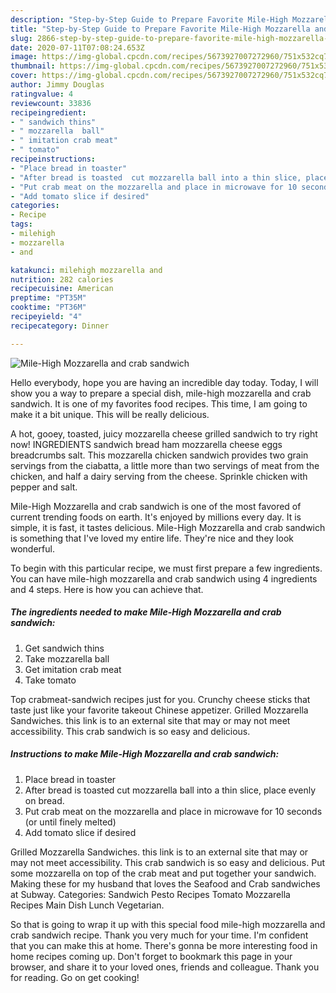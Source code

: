 ```yaml
---
description: "Step-by-Step Guide to Prepare Favorite Mile-High Mozzarella and crab sandwich"
title: "Step-by-Step Guide to Prepare Favorite Mile-High Mozzarella and crab sandwich"
slug: 2866-step-by-step-guide-to-prepare-favorite-mile-high-mozzarella-and-crab-sandwich
date: 2020-07-11T07:08:24.653Z
image: https://img-global.cpcdn.com/recipes/5673927007272960/751x532cq70/mile-high-mozzarella-and-crab-sandwich-recipe-main-photo.jpg
thumbnail: https://img-global.cpcdn.com/recipes/5673927007272960/751x532cq70/mile-high-mozzarella-and-crab-sandwich-recipe-main-photo.jpg
cover: https://img-global.cpcdn.com/recipes/5673927007272960/751x532cq70/mile-high-mozzarella-and-crab-sandwich-recipe-main-photo.jpg
author: Jimmy Douglas
ratingvalue: 4
reviewcount: 33836
recipeingredient:
- " sandwich thins"
- " mozzarella  ball"
- " imitation crab meat"
- " tomato"
recipeinstructions:
- "Place bread in toaster"
- "After bread is toasted  cut mozzarella ball into a thin slice, place evenly on bread."
- "Put crab meat on the mozzarella and place in microwave for 10 seconds (or until finely melted)"
- "Add tomato slice if desired"
categories:
- Recipe
tags:
- milehigh
- mozzarella
- and

katakunci: milehigh mozzarella and 
nutrition: 282 calories
recipecuisine: American
preptime: "PT35M"
cooktime: "PT36M"
recipeyield: "4"
recipecategory: Dinner

---
```



![Mile-High Mozzarella and crab sandwich](https://img-global.cpcdn.com/recipes/5673927007272960/751x532cq70/mile-high-mozzarella-and-crab-sandwich-recipe-main-photo.jpg)

Hello everybody, hope you are having an incredible day today. Today, I will show you a way to prepare a special dish, mile-high mozzarella and crab sandwich. It is one of my favorites food recipes. This time, I am going to make it a bit unique. This will be really delicious.

A hot, gooey, toasted, juicy mozzarella cheese grilled sandwich to try right now! INGREDIENTS sandwich bread ham mozzarella cheese eggs breadcrumbs salt. This mozzarella chicken sandwich provides two grain servings from the ciabatta, a little more than two servings of meat from the chicken, and half a dairy serving from the cheese. Sprinkle chicken with pepper and salt.

Mile-High Mozzarella and crab sandwich is one of the most favored of current trending foods on earth. It's enjoyed by millions every day. It is simple, it is fast, it tastes delicious. Mile-High Mozzarella and crab sandwich is something that I've loved my entire life. They're nice and they look wonderful.


To begin with this particular recipe, we must first prepare a few ingredients. You can have mile-high mozzarella and crab sandwich using 4 ingredients and 4 steps. Here is how you can achieve that.

<!--inarticleads1-->

##### The ingredients needed to make Mile-High Mozzarella and crab sandwich:

1. Get  sandwich thins
1. Take  mozzarella  ball
1. Get  imitation crab meat
1. Take  tomato


Top crabmeat-sandwich recipes just for you. Crunchy cheese sticks that taste just like your favorite takeout Chinese appetizer. Grilled Mozzarella Sandwiches. this link is to an external site that may or may not meet accessibility. This crab sandwich is so easy and delicious. 

<!--inarticleads2-->

##### Instructions to make Mile-High Mozzarella and crab sandwich:

1. Place bread in toaster
1. After bread is toasted  cut mozzarella ball into a thin slice, place evenly on bread.
1. Put crab meat on the mozzarella and place in microwave for 10 seconds (or until finely melted)
1. Add tomato slice if desired


Grilled Mozzarella Sandwiches. this link is to an external site that may or may not meet accessibility. This crab sandwich is so easy and delicious. Put some mozzarella on top of the crab meat and put together your sandwich. Making these for my husband that loves the Seafood and Crab sandwiches at Subway. Categories: Sandwich Pesto Recipes Tomato Mozzarella Recipes Main Dish Lunch Vegetarian. 

So that is going to wrap it up with this special food mile-high mozzarella and crab sandwich recipe. Thank you very much for your time. I'm confident that you can make this at home. There's gonna be more interesting food in home recipes coming up. Don't forget to bookmark this page in your browser, and share it to your loved ones, friends and colleague. Thank you for reading. Go on get cooking!
